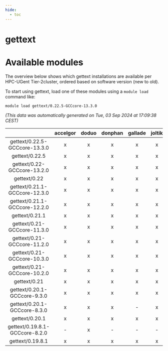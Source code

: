 ```yaml
---
hide:
  - toc
---
```


gettext
=======

# Available modules


The overview below shows which gettext installations are available per HPC-UGent Tier-2cluster, ordered based on software version (new to old).

To start using gettext, load one of these modules using a `module load` command like:

```shell
module load gettext/0.22.5-GCCcore-13.3.0
```

*(This data was automatically generated on Tue, 03 Sep 2024 at 17:09:38 CEST)*  

| |accelgor|doduo|donphan|gallade|joltik|shinx|skitty|
| :---: | :---: | :---: | :---: | :---: | :---: | :---: | :---: |
|gettext/0.22.5-GCCcore-13.3.0|x|x|x|x|x|x|x|
|gettext/0.22.5|x|x|x|x|x|x|x|
|gettext/0.22-GCCcore-13.2.0|x|x|x|x|x|x|x|
|gettext/0.22|x|x|x|x|x|x|x|
|gettext/0.21.1-GCCcore-12.3.0|x|x|x|x|x|x|x|
|gettext/0.21.1-GCCcore-12.2.0|x|x|x|x|x|x|x|
|gettext/0.21.1|x|x|x|x|x|x|x|
|gettext/0.21-GCCcore-11.3.0|x|x|x|x|x|x|x|
|gettext/0.21-GCCcore-11.2.0|x|x|x|x|x|x|x|
|gettext/0.21-GCCcore-10.3.0|x|x|x|x|x|-|x|
|gettext/0.21-GCCcore-10.2.0|x|x|x|x|x|-|x|
|gettext/0.21|x|x|x|x|x|x|x|
|gettext/0.20.1-GCCcore-9.3.0|x|x|x|x|x|-|x|
|gettext/0.20.1-GCCcore-8.3.0|x|x|x|-|x|-|x|
|gettext/0.20.1|x|x|x|x|x|-|x|
|gettext/0.19.8.1-GCCcore-8.2.0|-|x|-|-|-|-|-|
|gettext/0.19.8.1|x|x|x|x|x|-|x|
